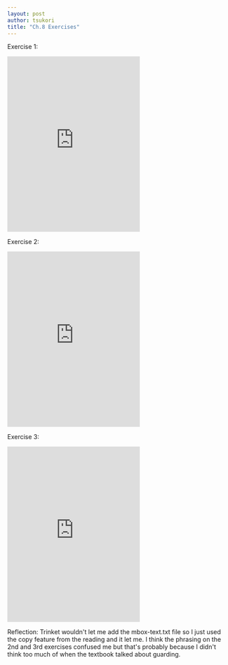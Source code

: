 ```yaml
---
layout: post
author: tsukori
title: "Ch.8 Exercises"
---
```


Exercise 1: 
<iframe src="https://trinket.io/embed/python/8ffb171470" width="60%" height="400" frameborder="0" marginwidth="0" marginheight="0" allowfullscreen></iframe>

Exercise 2: 
<iframe src="https://trinket.io/embed/python/221801ab4c" width="60%" height="400" frameborder="0" marginwidth="0" marginheight="0" allowfullscreen></iframe>

Exercise 3:
<iframe src="https://trinket.io/embed/python/29c495d6de" width="60%" height="400" frameborder="0" marginwidth="0" marginheight="0" allowfullscreen></iframe>

Reflection: Trinket wouldn't let me add the mbox-text.txt file so I just used the copy feature from the reading and it let me. I think the phrasing on the 2nd and 3rd exercises confused me but that's probably because I didn't think too much of when the textbook talked about guarding. 
